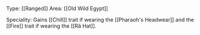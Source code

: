 Type: [[Ranged]]
Area: [[Old Wild Egypt]]

Speciality: Gains [[Chill]] trait if wearing the [[Pharaoh's Headwear]] and the [[Fire]] trait if wearing the [[Râ Hat]].
